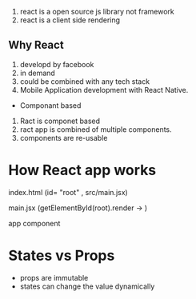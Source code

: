 1. react is a open source js library not framework
2. react is a client side rendering

## Why React

1. developd by facebook
2. in demand
3. could be combined with any tech stack
4. Mobile Application development with React Native.

- Componant based

1. Ract is componet based
2. ract app is combined of multiple components.
3. components are re-usable

# How React app works

index.html (id= "root" , src/main.jsx)

main.jsx (getElementById(root).render -> <App>)

<App> app component

# States vs Props

- props are immutable
- states can change the value dynamically
